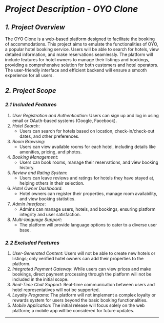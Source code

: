 
# *Project Description - OYO Clone*

## *1. Project Overview*
The OYO Clone is a web-based platform designed to facilitate the booking of accommodations. This project aims to emulate the functionalities of OYO, a popular hotel booking service. Users will be able to search for hotels, view detailed information, and make reservations seamlessly. The platform will include features for hotel owners to manage their listings and bookings, providing a comprehensive solution for both customers and hotel operators. The user-friendly interface and efficient backend will ensure a smooth experience for all users.

## *2. Project Scope*
### *2.1 Included Features*
1. *User Registration and Authentication*: Users can sign up and log in using email or OAuth-based systems (Google, Facebook).
2. *Hotel Search*: 
    - Users can search for hotels based on location, check-in/check-out dates, and other preferences.
3. *Room Browsing*: 
    - Users can view available rooms for each hotel, including details like amenities, pricing, and photos.
4. *Booking Management*: 
    - Users can book rooms, manage their reservations, and view booking history.
5. *Review and Rating System*: 
    - Users can leave reviews and ratings for hotels they have stayed at, helping others in their selection.
6. *Hotel Owner Dashboard*: 
    - Hotel owners can register their properties, manage room availability, and view booking statistics.
7. *Admin Interface*: 
    - Admins can manage users, hotels, and bookings, ensuring platform integrity and user satisfaction.
8. *Multi-language Support*: 
    - The platform will provide language options to cater to a diverse user base.

### *2.2 Excluded Features*
1. *User-Generated Content*: Users will not be able to create new hotels or listings; only verified hotel owners can add their properties to the platform.
2. *Integrated Payment Gateway*: While users can view prices and make bookings, direct payment processing through the platform will not be included in the initial scope.
3. *Real-Time Chat Support*: Real-time communication between users and hotel representatives will not be supported.
4. *Loyalty Programs*: The platform will not implement a complex loyalty or rewards system for users beyond the basic booking functionalities.
5. *Mobile Application*: The initial release will focus solely on the web platform; a mobile app will be considered for future updates.

---

